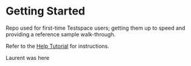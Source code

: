 # Getting Started
Repo used for first-time Testspace users; getting them up to speed and providing a reference sample walk-through. 

Refer to the [Help Tutorial](https://help.testspace.com/docs/tutorial/getting-started) for instructions.

Laurent was here
